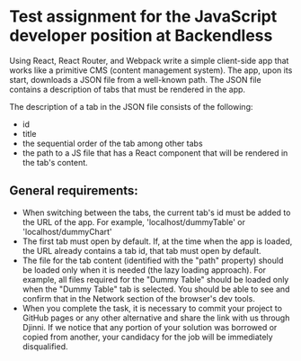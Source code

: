 # Test assignment for the JavaScript developer position at Backendless

Using React, React Router, and Webpack write a simple client-side app that works
like a primitive CMS (content management system). The app, upon its start,
downloads a JSON file from a well-known path. The JSON file contains a
description of tabs that must be rendered in the app.

The description of a tab in the JSON file consists of the following:

- id
- title
- the sequential order of the tab among other tabs
- the path to a JS file that has a React component that will be rendered in the
  tab's content.

## General requirements:

- When switching between the tabs, the current tab's id must be added to the URL
  of the app. For example, 'localhost/dummyTable' or 'localhost/dummyChart'
- The first tab must open by default. If, at the time when the app is loaded,
  the URL already contains a tab id, that tab must open by default.
- The file for the tab content (identified with the "path" property) should be
  loaded only when it is needed (the lazy loading approach). For example, all
  files required for the "Dummy Table" should be loaded only when the "Dummy
  Table" tab is selected. You should be able to see and confirm that in the
  Network section of the browser's dev tools.
- When you complete the task, it is necessary to commit your project to GitHub
  pages or any other alternative and share the link with us through Djinni. If
  we notice that any portion of your solution was borrowed or copied from
  another, your candidacy for the job will be immediately disqualified.
